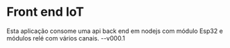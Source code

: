 # Front end IoT
Esta aplicação consome uma api back end em nodejs com módulo Esp32 e módulos relé com vários canais.
--v000.1
